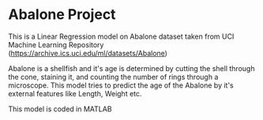 # Abalone Project

This is a Linear Regression model on Abalone dataset taken from UCI Machine Learning Repository (https://archive.ics.uci.edu/ml/datasets/Abalone)

Abalone is a shellfish and it's age is determined by cutting the shell through the cone, staining it, and counting the number of rings through a microscope. This model tries to predict the age of the Abalone by it's external features like Length, Weight etc.

This model is coded in MATLAB

